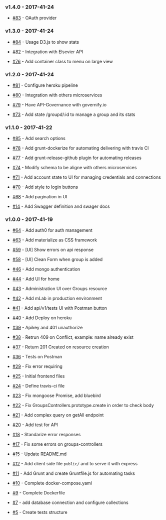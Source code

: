 ### v1.4.0 - 2017-41-24

- [#83](https://github.com/aws1617-03/aws1617-03/issues/83) - OAuth provider

### v1.3.0 - 2017-41-24

- [#84](https://github.com/aws1617-03/aws1617-03/issues/84) - Usage D3.js to show stats

- [#82](https://github.com/aws1617-03/aws1617-03/issues/82) - Integration with Elsevier API

- [#76](https://github.com/aws1617-03/aws1617-03/issues/76) - Add container class to menu on large view

### v1.2.0 - 2017-41-24

- [#81](https://github.com/aws1617-03/aws1617-03/issues/81) - Configure heroku pipeline

- [#80](https://github.com/aws1617-03/aws1617-03/issues/80) - Integration with others microservices

- [#79](https://github.com/aws1617-03/aws1617-03/issues/79) - Have API-Governance with governify.io

- [#73](https://github.com/aws1617-03/aws1617-03/issues/73) - Add state /groupd/:id to manage  a group and its stats

### v1.1.0 - 2017-41-22

- [#85](https://github.com/aws1617-03/aws1617-03/issues/85) - Add search options

- [#78](https://github.com/aws1617-03/aws1617-03/issues/78) - Add grunt-dockerize for automating delivering with travis CI

- [#77](https://github.com/aws1617-03/aws1617-03/issues/77) - Add grunt-release-github plugin for automating releases

- [#74](https://github.com/aws1617-03/aws1617-03/issues/74) - Modify schema to be aligne with others microservices

- [#71](https://github.com/aws1617-03/aws1617-03/issues/71) - Add account state to UI for managing credentials and connections

- [#70](https://github.com/aws1617-03/aws1617-03/issues/70) - Add style to login buttons

- [#68](https://github.com/aws1617-03/aws1617-03/issues/68) - Add pagination in UI

- [#14](https://github.com/aws1617-03/aws1617-03/issues/14) - Add Swagger definition and swager docs

### v1.0.0 - 2017-41-19

- [#64](https://github.com/aws1617-03/aws1617-03/issues/64) - Add auth0 for auth management

- [#63](https://github.com/aws1617-03/aws1617-03/issues/63) - Add materialize as CSS framework

- [#59](https://github.com/aws1617-03/aws1617-03/issues/59) - [UI] Show errors on api response

- [#58](https://github.com/aws1617-03/aws1617-03/issues/58) - [UI] Clean Form when group is added

- [#46](https://github.com/aws1617-03/aws1617-03/issues/46) - Add mongo authentication

- [#44](https://github.com/aws1617-03/aws1617-03/issues/44) - Add UI for home

- [#43](https://github.com/aws1617-03/aws1617-03/issues/43) - Administration UI over Groups resource

- [#42](https://github.com/aws1617-03/aws1617-03/issues/42) - Add mLab in production environment

- [#41](https://github.com/aws1617-03/aws1617-03/issues/41) - Add api/v1/tests UI with Postman button

- [#40](https://github.com/aws1617-03/aws1617-03/issues/40) - Add Deploy on heroku

- [#39](https://github.com/aws1617-03/aws1617-03/issues/39) - Apikey and 401 unauthorize

- [#38](https://github.com/aws1617-03/aws1617-03/issues/38) - Retrun 409 on Conflict, example:  name already exist

- [#37](https://github.com/aws1617-03/aws1617-03/issues/37) - Return 201 Created on resource creation

- [#36](https://github.com/aws1617-03/aws1617-03/issues/36) - Tests on Postman

- [#29](https://github.com/aws1617-03/aws1617-03/issues/29) - Fix error requiring 

- [#25](https://github.com/aws1617-03/aws1617-03/issues/25) - Initial frontend files

- [#24](https://github.com/aws1617-03/aws1617-03/issues/24) - Define travis-ci file

- [#23](https://github.com/aws1617-03/aws1617-03/issues/23) - Fix mongoose Promise, add bluebird

- [#22](https://github.com/aws1617-03/aws1617-03/issues/22) - Fix GroupsControllers.prototype.create in order to check body

- [#21](https://github.com/aws1617-03/aws1617-03/issues/21) - Add complex query on getAll endpoint

- [#20](https://github.com/aws1617-03/aws1617-03/issues/20) - Add test for API

- [#18](https://github.com/aws1617-03/aws1617-03/issues/18) - Standarize error responses

- [#17](https://github.com/aws1617-03/aws1617-03/issues/17) - Fix some errors on groups-controllers

- [#15](https://github.com/aws1617-03/aws1617-03/issues/15) - Update README.md

- [#12](https://github.com/aws1617-03/aws1617-03/issues/12) - Add client side file `public/` and to serve it with express

- [#11](https://github.com/aws1617-03/aws1617-03/issues/11) - Add Grunt and create Gruntfile.js for automating tasks

- [#10](https://github.com/aws1617-03/aws1617-03/issues/10) - Complete docker-compose.yaml

- [#9](https://github.com/aws1617-03/aws1617-03/issues/9) - Complete Dockerfile

- [#7](https://github.com/aws1617-03/aws1617-03/issues/7) - add database connection and configure collections

- [#5](https://github.com/aws1617-03/aws1617-03/issues/5) - Create tests structure

